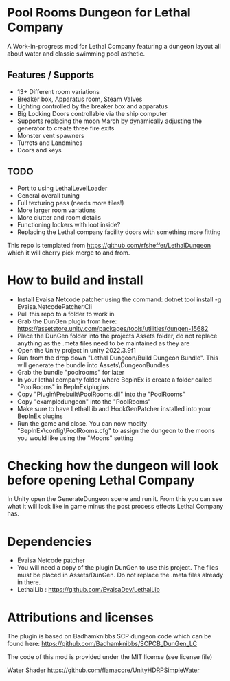 # Pool Rooms Dungeon for Lethal Company
A Work-in-progress mod for Lethal Company featuring a dungeon layout all about water and classic swimming pool asthetic.

## Features / Supports
- 13+ Different room variations
- Breaker box, Apparatus room, Steam Valves
- Lighting controlled by the breaker box and apparatus
- Big Locking Doors controllable via the ship computer
- Supports replacing the moon March by dynamically adjusting the generator to create three fire exits
- Monster vent spawners
- Turrets and Landmines
- Doors and keys

## TODO
- Port to using LethalLevelLoader
- General overall tuning
- Full texturing pass (needs more tiles!)
- More larger room variations
- More clutter and room details
- Functioning lockers with loot inside?
- Replacing the Lethal company facility doors with something more fitting

This repo is templated from https://github.com/rfsheffer/LethalDungeon which it will cherry pick merge to and from.

# How to build and install
- Install Evaisa Netcode patcher using the command: dotnet tool install -g Evaisa.NetcodePatcher.Cli
- Pull this repo to a folder to work in
- Grab the DunGen plugin from here: https://assetstore.unity.com/packages/tools/utilities/dungen-15682
- Place the DunGen folder into the projects Assets folder, do not replace anything as the .meta files need to be maintained as they are
- Open the Unity project in unity 2022.3.9f1
- Run from the drop down "Lethal Dungeon/Build Dungeon Bundle". This will generate the bundle into Assets\DungeonBundles
- Grab the bundle "poolrooms" for later
- In your lethal company folder where BepinEx is create a folder called "PoolRooms" in BepInEx\plugins
- Copy "Plugin\Prebuilt\PoolRooms.dll" into the "PoolRooms"
- Copy "exampledungeon" into the "PoolRooms"
- Make sure to have LethalLib and HookGenPatcher installed into your BepInEx plugins
- Run the game and close. You can now modify "BepInEx\config\PoolRooms.cfg" to assign the dungeon to the moons you would like using the "Moons" setting

# Checking how the dungeon will look before opening Lethal Company
In Unity open the GenerateDungeon scene and run it. From this you can see what it will look like in game minus the post process effects Lethal Company has.

# Dependencies
- Evaisa Netcode patcher
- You will need a copy of the plugin DunGen to use this project. The files must be placed in Assets/DunGen. Do not replace the .meta files already in there.
- LethalLib : https://github.com/EvaisaDev/LethalLib

# Attributions and licenses
The plugin is based on Badhamknibbs SCP dungeon code which can be found here:
 https://github.com/Badhamknibbs/SCPCB_DunGen_LC

The code of this mod is provided under the MIT license (see license file)

Water Shader
https://github.com/flamacore/UnityHDRPSimpleWater

